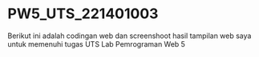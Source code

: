 # PW5_UTS_221401003
Berikut ini adalah codingan web dan screenshoot hasil tampilan web saya untuk memenuhi tugas UTS Lab Pemrograman Web 5
